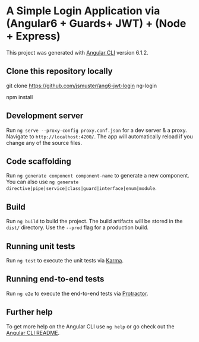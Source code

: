 # A Simple Login Application via (Angular6 + Guards+ JWT) + (Node + Express)

This project was generated with [Angular CLI](https://github.com/angular/angular-cli) version 6.1.2.

## Clone this repository locally
git clone https://github.com/jsmuster/ang6-jwt-login ng-login

npm install

## Development server

Run `ng serve --proxy-config proxy.conf.json` for a dev server & a proxy. Navigate to `http://localhost:4200/`. The app will automatically reload if you change any of the source files.

## Code scaffolding

Run `ng generate component component-name` to generate a new component. You can also use `ng generate directive|pipe|service|class|guard|interface|enum|module`.

## Build

Run `ng build` to build the project. The build artifacts will be stored in the `dist/` directory. Use the `--prod` flag for a production build.

## Running unit tests

Run `ng test` to execute the unit tests via [Karma](https://karma-runner.github.io).

## Running end-to-end tests

Run `ng e2e` to execute the end-to-end tests via [Protractor](http://www.protractortest.org/).

## Further help

To get more help on the Angular CLI use `ng help` or go check out the [Angular CLI README](https://github.com/angular/angular-cli/blob/master/README.md).
